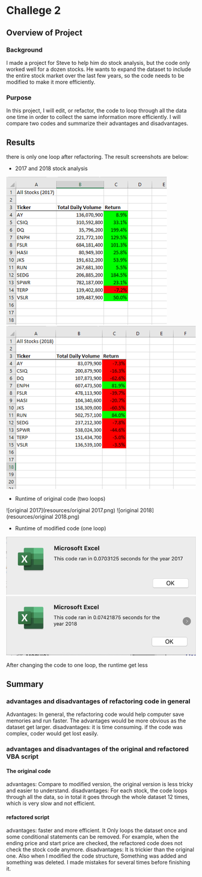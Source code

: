# Challege 2

## Overview of Project

### Background
I made a project for Steve to help him do stock analysis, but the code only worked well for a dozen stocks.
He wants to expand the dataset to include the entire stock market over the last few years, so the code needs to be modified to make it more efficiently.

### Purpose
In this project, I will edit, or refactor, the code to loop through all the data one time in order to collect the same information more efficiently.
I will compare two codes and summarize their advantages and disadvantages.

## Results

there is only one loop after refactoring. The result screenshots are below:
- 2017 and 2018 stock analysis

![2017 Stock Analysis](resources/2017.png)
![2018 stock Analysis](resources/2018.png)

- Runtime of original code (two loops)

![original 2017](resources/original 2017.png)
![original 2018](resources/original 2018.png)

- Runtime of modified code (one loop)

![runtime](resources/VBA_Challenge_2017.png)
![runtime](resources/VBA_Challenge_2018.png)

After changing the code to one loop, the runtime get less

## Summary

### advantages and disadvantages of refactoring code in general
Advantages: In general, the refactoring code would help computer save memories and run faster. The advantages would be more obvious as the dataset get larger.
disadvantages: it is time consuming. if the code was complex, coder would get lost easily.

### advantages and disadvantages of the original and refactored VBA script
#### The original code
advantages: Compare to modified version, the original version is less tricky and easier to understand.
disadvantages: For each stock, the code loops through all the data, so in total it goes through the whole dataset 12 times, which is very slow and not efficient.

#### refactored script
advantages: faster and more efficient. It Only loops the dataset once and some conditional statements can be removed. For example, when the ending price and start price are checked, the refactored code does not check the stock code anymore.
disadvantages: It is trickier than the original one. Also when I modified the code structure, Something was added and something was deleted. I made mistakes for several times before finishing it.
